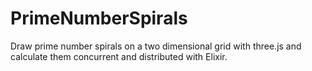 # PrimeNumberSpirals
Draw prime number spirals on a two dimensional grid with three.js and calculate them concurrent and distributed with Elixir.
